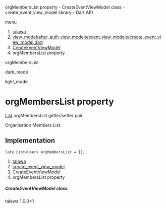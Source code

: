 




orgMembersList property - CreateEventViewModel class - create\_event\_view\_model library - Dart API







menu

1. [talawa](../../index.html)
2. [view\_model/after\_auth\_view\_models/event\_view\_models/create\_event\_view\_model.dart](../../file-___home_harshil_Desktop_open-source_palisadoes_talawa_lib_view_model_after_auth_view_models_event_view_models_create_event_view_model/)
3. [CreateEventViewModel](../../file-___home_harshil_Desktop_open-source_palisadoes_talawa_lib_view_model_after_auth_view_models_event_view_models_create_event_view_model/CreateEventViewModel-class.html)
4. orgMembersList property

orgMembersList


dark\_mode

light\_mode




# orgMembersList property


[List](https://api.flutter.dev/flutter/dart-core/List-class.html)
orgMembersList
getter/setter pair

Organisation Members List.


## Implementation

```
late List<User> orgMembersList = [];
```

 


1. [talawa](../../index.html)
2. [create\_event\_view\_model](../../file-___home_harshil_Desktop_open-source_palisadoes_talawa_lib_view_model_after_auth_view_models_event_view_models_create_event_view_model/)
3. [CreateEventViewModel](../../file-___home_harshil_Desktop_open-source_palisadoes_talawa_lib_view_model_after_auth_view_models_event_view_models_create_event_view_model/CreateEventViewModel-class.html)
4. orgMembersList property

##### CreateEventViewModel class





talawa
1.0.0+1






